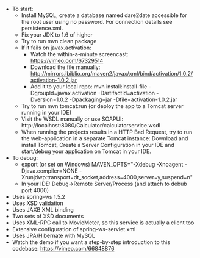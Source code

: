 * To start:
    * Install MySQL, create a database named dare2date accessible for the root user using no password. For connection details see persistence.xml.
	* Fix your JDK to 1.6 of higher
	* Try to run mvn clean package
	* If it fails on javax.activation: 
		* Watch the within-a-minute screencast: https://vimeo.com/67329514
		* Download the file manually: http://mirrors.ibiblio.org/maven2/javax/xml/bind/activation/1.0.2/activation-1.0.2.jar
		* Add it to your local repo: 
			mvn install:install-file -DgroupId=javax.activation -DartifactId=activation -Dversion=1.0.2 -Dpackaging=jar -Dfile=activation-1.0.2.jar
	* Try to run mvn tomcat:run (or deploy the app to a Tomcat server running in your IDE)
	* Visit the WSDL manually or use SOAPUI: http://localhost:8080/Calculator/calculatorservice.wsdl
	* When running the projects results in a HTTP Bad Request, try to run the web-application in a separate Tomcat instance: Download and install Tomcat, Create a Server Configuration in your IDE and start/debug your application on Tomcat in your IDE.
* To debug: 
	* export (or set on Windows) MAVEN_OPTS="-Xdebug -Xnoagent -Djava.compiler=NONE -Xrunjdwp:transport=dt_socket,address=4000,server=y,suspend=n"
	* In your IDE: Debug->Remote Server/Process (and attach to debub port 4000)
* Uses spring-ws 1.5.2
* Uses XSD validation
* Uses JAXB XML binding
* Two sets of XSD documents
* Uses XML-RPC call to MovieMeter, so this service is actually a client too
* Extensive configuration of spring-ws-servlet.xml
* Uses JPA/Hibernate with MySQL
* Watch the demo if you want a step-by-step introduction to this codebase: https://vimeo.com/66848876
